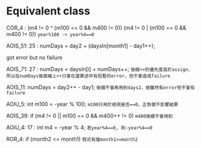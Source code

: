# Equivalent class
COR_4 :
(m4 != 0 ^ (m100 == 0 && m400 != 0))
(m4 != 0 | (m100 == 0 && m400 != 0))
`year%100 -> year%4==0`

AOIS_51:
25 : numDays = day2 + (daysIn[month1] - day1++);

got error but no failure

AOIS_71:
27 : numDays = daysIn[i] + numDays++;
`後綴++的優先度高於assign，所以在numDays後面補上++只會在運算途中有短暫的error，但不會造成failure`

AOIS_11:
numDays = day2++ - day1;
`後續不會再用到days2，故雖然有error但不會有failure`

AOIU_5:
int m100 = -year % 100;
`m100只用於檢測是否==0，正負號不影響結果`

AOIS_39:
if (m4 != 0 || m100 == 0 && m400++ != 0)
`m400後續不會用到`



AOIU_4:
17 :  int m4 = -year % 4;
`若year%4==0, 則-year%4==0`

ROR_4:
    if (month2 <= month1) 
    `程式有擋month1>=month2`